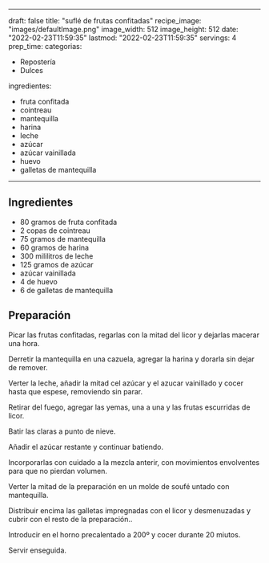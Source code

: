 
---
draft: false
title: "suflé de frutas confitadas"
recipe_image: "images/defaultImage.png"
image_width: 512
image_height: 512
date: "2022-02-23T11:59:35"
lastmod: "2022-02-23T11:59:35"
servings: 4
prep_time: 
categorias:
  - Repostería
  - Dulces

ingredientes:
  - fruta confitada
  - cointreau
  - mantequilla
  - harina
  - leche
  - azúcar
  - azúcar vainillada
  - huevo
  - galletas de mantequilla
---

## Ingredientes
- 80 gramos de fruta confitada
- 2 copas de cointreau
- 75 gramos de mantequilla
- 60 gramos de harina
- 300 mililitros de leche
- 125 gramos de azúcar
- azúcar vainillada
- 4  de huevo
- 6  de galletas de mantequilla

## Preparación
Picar las frutas confitadas, regarlas con la mitad del licor y dejarlas macerar una hora.

Derretir la mantequilla en una cazuela, agregar la harina y dorarla sin dejar de remover.

Verter la leche, añadir la mitad cel azúcar y el azucar vainillado y cocer hasta que espese, removiendo sin parar.

Retirar del fuego, agregar las yemas, una a una y las frutas escurridas de licor.

Batir las claras a punto de nieve.

Añadir el azúcar restante y continuar batiendo.

Incorporarlas con cuidado  a la mezcla anterir, con movimientos envolventes para que no pierdan volumen.

Verter la mitad de la preparación en un molde de soufé untado con mantequilla.

Distribuir encima las galletas impregnadas con el licor y desmenuzadas y cubrir con el resto de la preparación..

Introducir en el horno precalentado a 200º y cocer durante 20 miutos. 

Servir enseguida.


